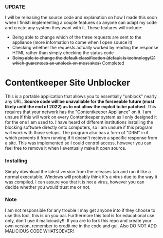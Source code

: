 ### UPDATE
I will be releasing the source code and explanation on how I made this soon when I finish implementing a couple features so anyone can adapt my code and create any system they want with it. 
These features will include:
- Being able to change which of the three requests are sent to the appliance (more information to come when I open source it)
- Checking whether the requests actually worked by reading the response HTML rather than simply checking the status code
- ~~Being able to change the default classification (default is technology/21 which guarentees an unblock on most sites)~~ Completed
# Contentkeeper Site Unblocker
This is a portable application that allows you to essentially "unblock" nearly any URL. **Source code will be unavaliable for the forseeable future (most likely until the end of 2022) as to not allow the exploit to be patched.** This requires that your network has the "Contentkeeper Appliance" on it. I am unsure if this will work on every Contentkeeper system as I only designed it for the one I am used to. I have heard of different institutions installing the blocking software directly onto computers, so I am unsure if this program will work with those setups.
The program also has a form of "DRM" in it which prevents it from running if it doesn't recieve a specific response from a site. This was implemented so I could control access, however you can feel free to remove it when I eventually make it open source.
### Installing
Simply download the latest version from the releases tab and run it like a normal executable. Windows will probably think it's a virus due to the way it was compiled. I can assure you that it is not a virus, however you can decide whether you would trust me or not.
### Note
I am not responsible for any trouble I may get anyone into if they choose to use this tool, this is on you pal. Furthermore this tool is for educational use only, don't use it maliciously!!!
If you are to fork this repo and create your own version, remember to credit me in the code and gui. Also DO NOT ADD MALICIOUS CODE WHATSOEVER!
